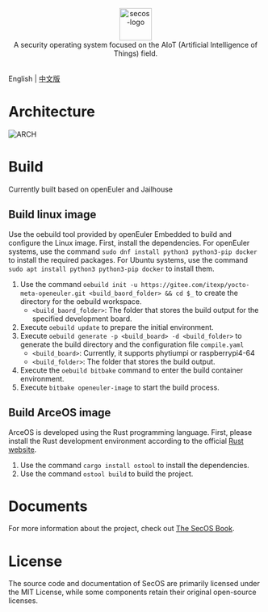 <p align="center">
    <img src="https://qclic.github.io/img/logo.svg" alt="secos-logo" width="64"><br>
    A security operating system focused on the AIoT (Artificial Intelligence of Things) field.<br/>
    <br/>
</p>

English | [中文版](README_CN.md)

# Architecture
![ARCH](https://qclic.github.io/img/secos.arch.svg)

# Build
Currently built based on openEuler and Jailhouse

## Build linux image
Use the oebuild tool provided by openEuler Embedded to build and configure the Linux image. First, install the dependencies. For openEuler systems, use the command `sudo dnf install python3 python3-pip docker` to install the required packages. For Ubuntu systems, use the command `sudo apt install python3 python3-pip docker` to install them.
1. Use the command `oebuild init -u https://gitee.com/itexp/yocto-meta-openeuler.git <build_baord_folder> && cd $_` to create the directory for the oebuild workspace.
    - `<build_baord_folder>`: The folder that stores the build output for the specified development board.
2. Execute `oebuild update` to prepare the initial environment.
3. Execute `oebuild generate -p <build_board> -d <build_folder>` to generate the build directory and the configuration file `compile.yaml`
    - `<build_board>`: Currently, it supports phytiumpi or raspberrypi4-64
    - `<build_folder>`: The folder that stores the build output.
4. Execute the `oebuild bitbake` command to enter the build container environment.
5. Execute `bitbake openeuler-image` to start the build process.

## Build ArceOS image
ArceOS is developed using the Rust programming language. First, please install the Rust development environment according to the official [Rust website](https://www.rust-lang.org/).

1. Use the command `cargo install ostool` to install the dependencies.
2. Use the command `ostool build` to build the project.

# Documents

For more information about the project, check out [The SecOS Book](https://qclic.github.io/).

# License

The source code and documentation of SecOS are primarily licensed under the MIT License, while some components retain their original open-source licenses.
